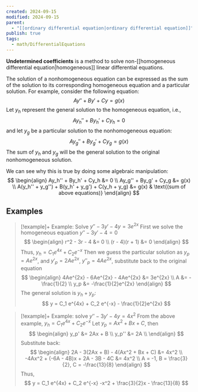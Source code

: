 ```yaml
---
created: 2024-09-15
modified: 2024-09-15
parent:
  - "[[ordinary differential equation|ordinary differential equation]]"
publish: true
tags:
  - math/DifferentialEquations
---
```

**Undetermined coefficients** is a method to solve non-[[homogeneous differential equation|homogeneous]] linear differential equations.

The solution of a nonhomogeneous equation can be expressed as the sum of the solution to its corresponding homogeneous equation and a particular solution. For example, consider the following equation:
$$
Ay'' + By' + Cy = g(x)
$$
Let $y_h$ represent the general solution to the homogeneous equation, i.e.,
$$Ay_h'' + By_h' + Cy_h = 0$$
and let $y_g$ be a particular solution to the nonhomogeneous equation:
$$Ay_g'' + By_g' + Cy_g = g(x)$$
The sum of $y_h$ and $y_g$ will be the general solution to the original nonhomogeneous solution.

We can see why this is true by doing some algebraic manipulation:
$$
\begin{align}
Ay_h'' + By_h' + Cy_h &= 0 \\
Ay_g'' + By_g' + Cy_g &= g(x) \\
A(y_h'' + y_g'') + B(y_h' + y_g') + C(y_h + y_g) &= g(x) & \text{(sum of above equations)}
\end{align}
$$

## Examples
> [!example]+ Example: Solve $y'' - 3y' - 4y = 3 e^{2x}$
> First we solve the homogeneous equation $y'' - 3y' - 4 = 0$
> $$
\begin{align}
r^2 - 3r - 4 &= 0 \\
(r - 4)(r + 1) &= 0
\end{align}
> $$
> Thus, $y_h = C_1 e^{4x} + C_2 e^{-x}$
> Then we guess the particular solution as $y_p = Ae^{2x}$, and $y'_{p} = 2Ae^{2x}$,  $y''_{p} = 4Ae^{2x}$, substitute back to the original equation
> $$
\begin{align}
4Ae^{2x} - 6Ae^{2x} - 4Ae^{2x} &= 3e^{2x} \\
A &= -\frac{1}{2} \\
y_p &= -\frac{1}{2}e^{2x}
\end{align}
> $$
> The general solution is $y_h + y_p$:
> $$
y = C_1 e^{4x} + C_2 e^{-x} - \frac{1}{2}e^{2x}
> $$

> [!example]+ Example: solve $y'' - 3y' - 4y = 4x^2$
> From the above example, $y_h = C_1 e^{4x} + C_2 e^{-x}$
> Let $y_p = Ax^2 + Bx + C$, then
> $$
\begin{align}
y_p' &= 2Ax + B \\
y_p'' &= 2A \\
\end{align}
> $$
> Substitute back:
> $$
\begin{align}
2A - 3(2Ax + B) - 4(Ax^2 + Bx + C) &= 4x^2 \\
-4Ax^2 + (-6A - 4B)x + 2A - 3B - 4C &= 4x^2 \\
A = -1, B = \frac{3}{2}, C = -\frac{13}{8}
\end{align}
> $$
> Thus,
> $$
y = C_1 e^{4x} + C_2 e^{-x} -x^2 + \frac{3}{2}x - \frac{13}{8}
> $$